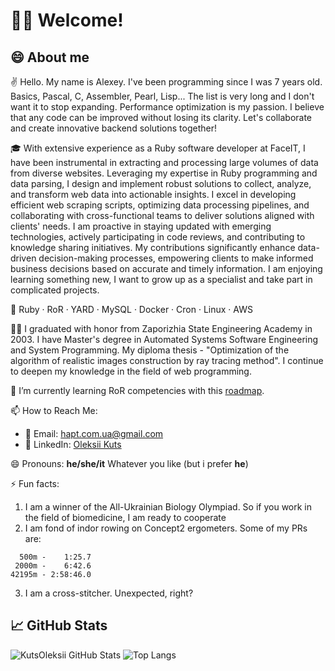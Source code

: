 # 🙋‍♂️ Welcome!
                

## 😄 About me

✌️ Hello. My name is Alexey. I've been programming since I was 7 years old. Basics, Pascal, C, Assembler, Pearl, Lisp... The list is very long and I don't want it to stop expanding. Performance optimization is my passion. I believe that any code can be improved without losing its clarity. Let's collaborate and create innovative backend solutions together!

🎓 With extensive experience as a Ruby software developer at FaceIT, I have been instrumental in extracting and processing large volumes of data from diverse websites. Leveraging my expertise in Ruby programming and data parsing, I design and implement robust solutions to collect, analyze, and transform web data into actionable insights. I excel in developing efficient web scraping scripts, optimizing data processing pipelines, and collaborating with cross-functional teams to deliver solutions aligned with clients' needs. I am proactive in staying updated with emerging technologies, actively participating in code reviews, and contributing to knowledge sharing initiatives. My contributions significantly enhance data-driven decision-making processes, empowering clients to make informed business decisions based on accurate and timely information. I am enjoying learning something new, I want to grow up as a specialist and take part in complicated projects.

🎯 Ruby · RoR · YARD · MySQL · Docker · Cron · Linux · AWS

👩‍💻 I graduated with honor from Zaporizhia State Engineering Academy in 2003. I have Master's degree in Automated Systems Software Engineering and System Programming. My diploma thesis - "Optimization of the algorithm of realistic images construction by ray tracing method". I continue to deepen my knowledge in the field of web programming.

🌱 I’m currently learning RoR competencies with this [roadmap](https://www.codefellows.org/blog/this-is-why-learning-rails-is-hard/).

📫 How to Reach Me:

- 📧 Email: hapt.com.ua@gmail.com
- 💼 LinkedIn: [Oleksii Kuts](https://www.linkedin.com/in/oleksii-kuts/)
<!--
🌐 Personal Website: Your Website
🐦 Twitter: @YourTwitterHandle
📷 Instagram: @YourInstagramHandle
📝 Blog: Your Blog
-->
😄 Pronouns: **he/she/it**   Whatever you like (but i prefer __he__)

⚡ Fun facts:
1. I am a winner of the All-Ukrainian Biology Olympiad. So if you work in the field of biomedicine, I am ready to cooperate
2. I am fond of indor rowing on Concept2 ergometers. Some of my PRs are:
```
  500m -    1:25.7
 2000m -    6:42.6
42195m - 2:58:46.0
```
3. I am a cross-stitcher. Unexpected, right?

## 📈 GitHub Stats

![KutsOleksii GitHub Stats](https://github-readme-stats.vercel.app/api?username=KutsOleksii&count_private=true&hide=contribs&show_icons=true&theme=radical)
![Top Langs](https://github-readme-stats.vercel.app/api/top-langs/?username=KutsOleksii&count_private=true&hide=tsql&langs_count=7&theme=radical&layout=compact)

<!--
**KutsOleksii/KutsOleksii** is a ✨ _special_ ✨ repository because its `README.md` (this file) appears on your GitHub profile.

Here are some ideas to get you started:

- 🔭 I’m currently working on ...
- 🌱 I’m currently learning ...
- 👯 I’m looking to collaborate on ...
- 🤔 I’m looking for help with ...
- 💬 Ask me about ...
- 📫 How to reach me: ...
- 😄 Pronouns: ...
- ⚡ Fun fact: ...
-->
